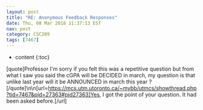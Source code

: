 ```yaml
---
layout: post
title: "RE: Anonymous Feedback Responses"
date: Thu, 08 Mar 2018 11:37:13 EST
nav: post
category: CSC209
tags: [7467]
---
```


* content
{:toc}

[quote]Professor I'm sorry if you felt this was a repetitive question but from what I saw you said the cGPA will be DECIDED in march, my question is that unlike last year will it be ANNOUNCED in march this year ?[/quote]\n\n[url=https://mcs.utm.utoronto.ca/~mybb/utmcs/showthread.php?tid=7467&pid=27363#pid27363]Yes, I got the point of your question. It had been asked before.[/url]
<!-- more -->
<p></p>
